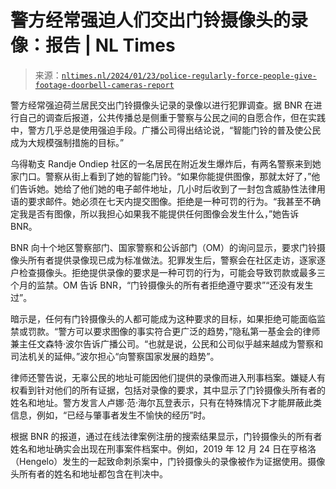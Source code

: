 <!--yml

分类：未分类

日期：2024 年 05 月 27 日 15:05:34

-->

# 警方经常强迫人们交出门铃摄像头的录像：报告 | NL Times

> 来源：[`nltimes.nl/2024/01/23/police-regularly-force-people-give-footage-doorbell-cameras-report`](https://nltimes.nl/2024/01/23/police-regularly-force-people-give-footage-doorbell-cameras-report)

警方经常强迫荷兰居民交出门铃摄像头记录的录像以进行犯罪调查。据 BNR 在进行自己的调查后报道，公共传播总是侧重于警察与公民之间的自愿合作，但在实践中，警方几乎总是使用强迫手段。广播公司得出结论说，“智能门铃的普及使公民成为大规模强制措施的目标。”

乌得勒支 Randje Ondiep 社区的一名居民在附近发生爆炸后，有两名警察来到她家门口。警察从街上看到了她的智能门铃。“如果你能提供图像，那就太好了，”他们告诉她。她给了他们她的电子邮件地址，几小时后收到了一封包含威胁性法律用语的要求邮件。她必须在七天内提交图像。拒绝是一种可罚的行为。“我甚至不确定我是否有图像，所以我担心如果我不能提供任何图像会发生什么，”她告诉 BNR。

BNR 向十个地区警察部门、国家警察和公诉部门（OM）的询问显示，要求门铃摄像头所有者提供录像现已成为标准做法。犯罪发生后，警察会在社区走访，逐家逐户检查摄像头。拒绝提供录像的要求是一种可罚的行为，可能会导致罚款或最多三个月的监禁。OM 告诉 BNR，“门铃摄像头的所有者拒绝遵守要求”“还没有发生过”。

暗示是，任何有门铃摄像头的人都可能成为这种要求的目标，如果拒绝可能面临监禁或罚款。“警方可以要求图像的事实符合更广泛的趋势，”隐私第一基金会的律师兼主任文森特·波尔告诉广播公司。“也就是说，公民和公司似乎越来越成为警察和司法机关的延伸。”波尔担心“向警察国家发展的趋势”。

律师还警告说，无辜公民的地址可能因他们提供的录像而进入刑事档案。嫌疑人有权看到针对他们的所有证据，包括对录像的要求，其中显示了门铃摄像头所有者的姓名和地址。警方发言人卢娜·范·海尔瓦登表示，只有在特殊情况下才能屏蔽此类信息，例如，“已经与肇事者发生不愉快的经历”时。

根据 BNR 的报道，通过在线法律案例注册的搜索结果显示，门铃摄像头的所有者姓名和地址确实会出现在刑事案件档案中。例如，2019 年 12 月 24 日在亨格洛（Hengelo）发生的一起致命刺杀案中，门铃摄像头的录像被作为证据使用。摄像头所有者的姓名和地址都包含在判决中。
